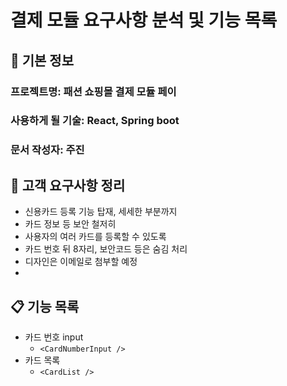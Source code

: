 # 결제 모듈 요구사항 분석 및 기능 목록

## 📌 기본 정보
### 프로젝트명: 패션 쇼핑몰 결제 모듈 페이

### 사용하게 될 기술: React, Spring boot

### 문서 작성자: 주진

## 📝 고객 요구사항 정리
- 신용카드 등록 기능 탑재, 세세한 부분까지
- 카드 정보 등 보안 철저히
- 사용자의 여러 카드를 등록할 수 있도록
- 카드 번호 뒤 8자리, 보안코드 등은 숨김 처리
- 디자인은 이메일로 첨부할 예정
- 

## 📋 기능 목록
- 카드 번호 input
  - `<CardNumberInput />`
- 카드 목록
  - `<CardList />`
